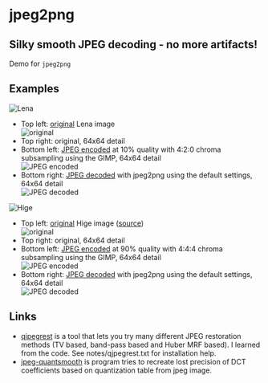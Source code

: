 # jpeg2png
## Silky smooth JPEG decoding - no more artifacts!

Demo for `jpeg2png`

## Examples

![Lena](images/lena_tiles.png)

* Top left: [original](images/lena.png) Lena image  
![original](images/lena.png)
* Top right: original, 64x64 detail  
* Bottom left: [JPEG encoded](images/lena.jpg) at 10% quality with 4:2:0 chroma subsampling using the GIMP, 64x64 detail  
![JPEG encoded](images/lena.jpg)
* Bottom right: [JPEG decoded](images/lena_restored.png) with jpeg2png using the default settings, 64x64 detail  
![JPEG decoded](images/lena_restored.png)

![Hige](images/deviantart_tiles.png)

* Top left: [original](images/deviantart.png) Hige image ([source](http://whitedovehemlock.deviantart.com/art/Hige-315700935))  
![original](images/deviantart.png)
* Top right: original, 64x64 detail
* Bottom left: [JPEG encoded](images/deviantart.jpg) at 90% quality with 4:4:4 chroma subsampling using the GIMP, 64x64 detail  
![JPEG encoded](images/deviantart.jpg)
* Bottom right: [JPEG decoded](images/deviantart_restored.png) with jpeg2png using the default settings, 64x64 detail  
![JPEG decoded](images/deviantart_restored.png)

## Links

* [qjpegrest](http://viric.name/soft/qjpegrest/) is a tool that lets you try many different JPEG restoration methods (TV based, band-pass based and Huber MRF based). I learned from the code. See notes/qjpegrest.txt for installation help.
* [jpeg-quantsmooth](https://github.com/ilyakurdyukov/jpeg-quantsmooth) is program tries to recreate lost precision of DCT coefficients based on quantization table from jpeg image.
